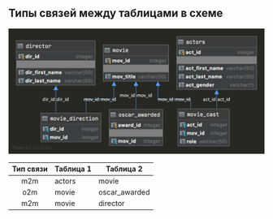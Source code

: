## Типы связей между таблицами в схеме

![](../img/cinema_schema_diagram.png)

| Тип связи | Таблица 1 | Таблица 2     |
|:---------:|-----------|---------------|
|    m2m    | actors    | movie         |
|    o2m    | movie     | oscar_awarded |
|    m2m    | movie     | director      |